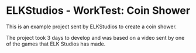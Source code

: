 # ELKStudios - WorkTest: Coin Shower
This is an example project sent by ELKStudios to create a coin shower.

The project took 3 days to develop and was based on a video sent by one of the games that ELK Studios has made.